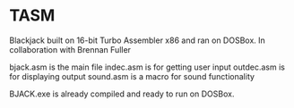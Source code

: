 # TASM
Blackjack built on 16-bit Turbo Assembler x86 and ran on DOSBox. In collaboration with Brennan Fuller

bjack.asm is the main file
indec.asm is for getting user input
outdec.asm is for displaying output
sound.asm is a macro for sound functionality

BJACK.exe is already compiled and ready to run on DOSBox.
